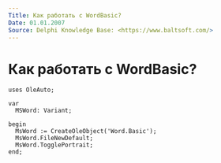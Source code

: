 ```yaml
---
Title: Как работать с WordBasic?
Date: 01.01.2007
Source: Delphi Knowledge Base: <https://www.baltsoft.com/>
---
```



Как работать с WordBasic?
=========================


    uses OleAuto;
     
    var
      MSWord: Variant;
     
    begin
      MsWord := CreateOleObject('Word.Basic');
      MsWord.FileNewDefault;
      MsWord.TogglePortrait;
    end;

